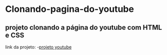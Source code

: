 # Clonando-pagina-do-youtube
## projeto clonando a página do youtube com HTML e CSS
 link da projeto: 
-[projeto youtube](https://sandrasdesign.github.io/Clonando-pagina-do-youtube/)

